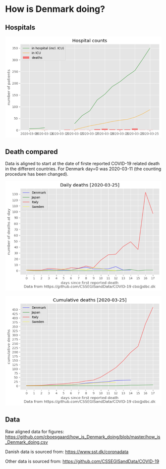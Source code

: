 # How is Denmark doing?

## Hospitals

![Hospital counts](how_is_Denmark_doing_hospital.png)

## Death compared

Data is aligned to start at the date of firste reported COVID-19 related death in the different countries. For Denmark day=0 was 2020-03-11 (the counting procedure has been changed).

![Daily death counts](how_is_Denmark_doing_daily.png)

![Cumulative death counts](how_is_Denmark_doing_cumulative.png)

## Data

Raw aligned data for figures: https://github.com/cboesgaard/how_is_Denmark_doing/blob/master/how_is_Denmark_doing.csv

Danish data is sourced from: https://www.sst.dk/coronadata

Other data is sourced from: https://github.com/CSSEGISandData/COVID-19




